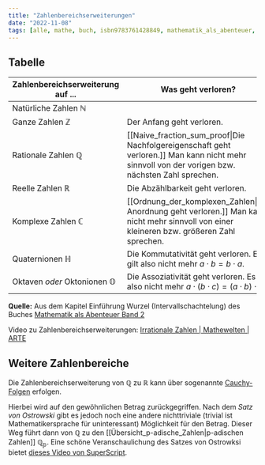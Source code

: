 ```yaml
---
title: "Zahlenbereichserweiterungen"
date: "2022-11-08"
tags: [alle, mathe, buch, isbn9783761428849, mathematik_als_abenteuer, zahlenbereichserweiterung, natürliche_zahlen, ganze_zahlen, irrationale_zahlen, rationale_zahlen, reelle_zahlen, komplexe_zahlen, eigenschaften, körper, körpererweiterung, p-adische_zahlen, p-adic_numbers, p-adisch, p-adic]
---
```


## Tabelle 

| Zahlenbereichserweiterung auf ...      | Was geht verloren?                                                                                                                               |
| -------------------------------------- | ------------------------------------------------------------------------------------------------------------------------------------------------ |
| Natürliche Zahlen $\mathbb{N}$         |                                                                                                                                                  |
| Ganze Zahlen $\mathbb{Z}$              | Der Anfang geht verloren.                                                                                                                        |
| Rationale Zahlen $\mathbb{Q}$          | [[Naive_fraction_sum_proof\|Die Nachfolgereigenschaft geht verloren.]] Man kann nicht mehr sinnvoll von der vorigen bzw. nächsten Zahl sprechen. |
| Reelle Zahlen $\mathbb{R}$             | Die Abzählbarkeit geht verloren.                                                                                                                 |
| Komplexe Zahlen $\mathbb{C}$           | [[Ordnung_der_komplexen_Zahlen\|Die Anordnung geht verloren.]] Man kann nicht mehr sinnvoll von einer kleineren bzw. größeren Zahl sprechen.     | 
| Quaternionen $\mathbb{H}$              | Die Kommutativität geht verloren. Es gilt also nicht mehr $a \cdot b = b \cdot a$.                                                               |
| Oktaven *oder* Oktonionen $\mathbb{O}$ | Die Assoziativität geht verloren. Es gilt also nicht mehr $a \cdot (b \cdot c) = (a \cdot b) \cdot c$.                                           |

**Quelle:** Aus dem Kapitel Einführung Wurzel (Intervallschachtelung) des Buches [Mathematik als Abenteuer Band 2](https://www.friedrich-verlag.de/shop/mathematik-als-abenteuer-31004)

Video zu Zahlenbereichserweiterungen: [Irrationale Zahlen | Mathewelten | ARTE](https://youtube.com/watch?v=P24tmohytXs)

## Weitere Zahlenbereiche

Die Zahlenbereichserweiterung von $\mathbb{Q}$ zu $\mathbb{R}$ kann über sogenannte [Cauchy-Folgen](https://de.wikipedia.org/wiki/Cauchy-Folge) erfolgen.

Hierbei wird auf den gewöhnlichen Betrag zurückgegriffen. Nach dem *Satz von Ostrowski* gibt es jedoch noch eine andere nichttriviale (trivial ist Mathematikersprache für uninteressant) Möglichkeit für den Betrag. Dieser Weg führt dann von $\mathbb{Q}$ zu den [[Übersicht_p-adische_Zahlen|p-adischen Zahlen]] $\mathbb{Q_{p}}$. 
Eine schöne Veranschaulichung des Satzes von Ostrowksi bietet [dieses Video von SuperScript](https://youtube.com/watch?v=aSxvz0NUXfc).
